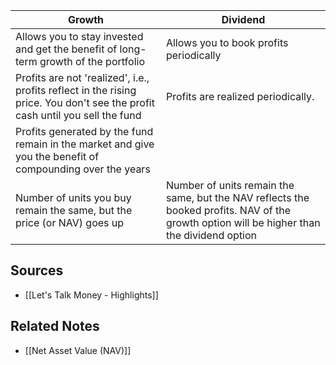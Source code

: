 | Growth                                                                                                                       | Dividend                                |
| ---------------------------------------------------------------------------------------------------------------------------- | --------------------------------------- |
| Allows you to stay invested and get the benefit of long-term growth of the portfolio                                         | Allows you to book profits periodically |
| Profits are not 'realized', i.e., profits reflect in the rising price. You don't see the profit cash until you sell the fund | Profits are realized periodically.      |
| Profits generated by the fund remain in the market and give you the benefit of compounding over the years                    |                                         |
| Number of units you buy remain the same, but the price (or NAV) goes up                                                      | Number of units remain the same, but the NAV reflects the booked profits. NAV of the growth option will be higher than the dividend option                                       |

## Sources
- [[Let's Talk Money - Highlights]]

## Related Notes
- [[Net Asset Value (NAV)]] 